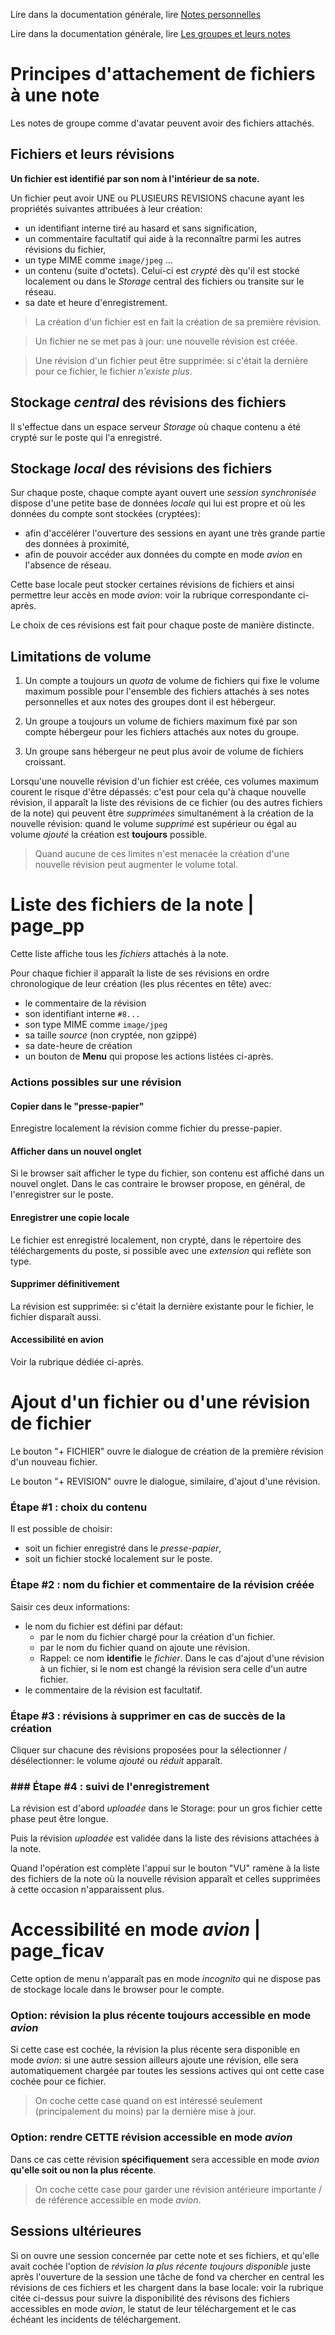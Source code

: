 Lire dans la documentation générale, lire <a href="$$/appli/notes.html" target="_blank">Notes personnelles</a>

Lire dans la documentation générale, lire <a href="$$/appli/groupes.html" target="_blank">Les groupes et leurs notes</a>

# Principes d'attachement de fichiers à une note
Les notes de groupe comme d'avatar peuvent avoir des fichiers attachés.

## Fichiers et leurs révisions
**Un fichier est identifié par son nom à l'intérieur de sa note.**

Un fichier peut avoir UNE ou PLUSIEURS REVISIONS chacune ayant les propriétés suivantes attribuées à leur création:
- un identifiant interne tiré au hasard et sans signification,
- un commentaire facultatif qui aide à la reconnaître parmi les autres révisions du fichier,
- un type MIME comme `image/jpeg` ...
- un contenu (suite d'octets). Celui-ci est _crypté_ dès qu'il est stocké localement ou dans le _Storage_ central des fichiers ou transite sur le réseau.
- sa date et heure d'enregistrement.

> La création d'un fichier est en fait la création de sa première révision.

> Un fichier ne se met pas à jour: une nouvelle révision est créée.

> Une révision d'un fichier peut être supprimée: si c'était la dernière pour ce fichier, le fichier _n'existe plus_.

## Stockage _central_ des révisions des fichiers
Il s'effectue dans un espace serveur _Storage_ où chaque contenu a été crypté sur le poste qui l'a enregistré.

## Stockage _local_ des révisions des fichiers
Sur chaque poste, chaque compte ayant ouvert une _session synchronisée_ dispose d'une petite base de données _locale_ qui lui est propre et où les données du compte sont stockées (cryptées):
- afin d'accélérer l'ouverture des sessions en ayant une très grande partie des données à proximité,
- afin de pouvoir accéder aux données du compte en mode _avion_ en l'absence de réseau.

Cette base locale peut stocker certaines révisions de fichiers et ainsi permettre leur accès en mode _avion_: voir la rubrique correspondante ci-après. 

Le choix de ces révisions est fait pour chaque poste de manière distincte.

## Limitations de volume
1) Un compte a toujours un _quota_ de volume de fichiers qui fixe le volume maximum possible pour l'ensemble des fichiers attachés à ses notes personnelles et aux notes des groupes dont il est hébergeur.

2) Un groupe a toujours un volume de fichiers maximum fixé par son compte hébergeur pour les fichiers attachés aux notes du groupe.

3) Un groupe sans hébergeur ne peut plus avoir de volume de fichiers croissant.

Lorsqu'une nouvelle révision d'un fichier est créée, ces volumes maximum courent le risque d'être dépassés: c'est pour cela qu'à chaque nouvelle révision, il apparaît la liste des révisions de ce fichier (ou des autres fichiers de la note) qui peuvent être _supprimées_ simultanément à la création de la nouvelle révision: quand le volume _supprimé_ est supérieur ou égal au volume _ajouté_ la création est **toujours** possible.

> Quand aucune de ces limites n'est menacée la création d'une nouvelle révision peut augmenter le volume total.

# Liste des fichiers de la note | page_pp
Cette liste affiche tous les _fichiers_ attachés à la note.

Pour chaque fichier il apparaît la liste de ses révisions en ordre chronologique de leur création (les plus récentes en tête) avec:
- le commentaire de la révision
- son identifiant interne `#8...`
- son type MIME comme `image/jpeg`
- sa taille _source_ (non cryptée, non gzippé)
- sa date-heure de création
- un bouton de **Menu** qui propose les actions listées ci-après.

### Actions possibles sur une révision

#### Copier dans le "presse-papier"
Enregistre localement la révision comme fichier du presse-papier.

#### Afficher dans un nouvel onglet
Si le browser sait afficher le type du fichier, son contenu est affiché dans un nouvel onglet. Dans le cas contraire le browser propose, en général, de l'enregistrer sur le poste.

#### Enregistrer une copie locale
Le fichier est enregistré localement, non crypté, dans le répertoire des téléchargements du poste, si possible avec une _extension_ qui reflète son type.

#### Supprimer définitivement
La révision est supprimée: si c'était la dernière existante pour le fichier, le fichier disparaît aussi.

#### Accessibilité en avion
Voir la rubrique dédiée ci-après.

# Ajout d'un fichier ou d'une révision de fichier
Le bouton "+ FICHIER" ouvre le dialogue de création de la première révision d'un nouveau fichier.

Le bouton "+ REVISION" ouvre le dialogue, similaire, d'ajout d'une révision.

### Étape #1 : choix du contenu
Il est possible de choisir:
- soit un fichier enregistré dans le _presse-papier_,
- soit un fichier stocké localement sur le poste.

### Étape #2 : nom du fichier et commentaire de la révision créée
Saisir ces deux informations:
- le nom du fichier est défini par défaut:
  - par le nom du fichier chargé pour la création d'un fichier.
  - par le nom du fichier quand on ajoute une révision.
  - Rappel: ce nom **identifie** le _fichier_. Dans le cas d'ajout d'une révision à un fichier, si le nom est changé la révision sera celle d'un autre fichier.
- le commentaire de la révision est facultatif.

### Étape #3 : révisions à supprimer en cas de succès de la création
Cliquer sur chacune des révisions proposées pour la sélectionner / désélectionner: le volume _ajouté_ ou _réduit_ apparaît.

### ### Étape #4 : suivi de l'enregistrement
La révision est d'abord _uploadée_ dans le Storage: pour un gros fichier cette phase peut être longue.

Puis la révision _uploadée_ est validée dans la liste des révisions attachées à la note.

Quand l'opération est complète l'appui sur le bouton "VU" ramène à la liste des fichiers de la note où la nouvelle révision apparaît et celles supprimées à cette occasion n'apparaissent plus.

# Accessibilité en mode _avion_ | page_ficav
Cette option de menu n'apparaît pas en mode _incognito_ qui ne dispose pas de stockage locale dans le browser pour le compte.

### Option: révision la plus récente toujours accessible en mode _avion_
Si cette case est cochée, la révision la plus récente sera disponible en mode _avion_: si une autre session ailleurs ajoute une révision, elle sera automatiquement chargée par toutes les sessions actives qui ont cette case cochée pour ce fichier.

> On coche cette case quand on est intéressé seulement (principalement du moins) par la dernière mise à jour.

### Option: rendre CETTE révision accessible en mode _avion_
Dans ce cas cette révision **spécifiquement** sera accessible en mode _avion_ **qu'elle soit ou non la plus récente**.

> On coche cette case pour garder une révision antérieure importante / de référence accessible en mode _avion_.

## Sessions ultérieures
Si on ouvre une session concernée par cette note et ses fichiers, et qu'elle avait cochée l'option de _révision la plus récente toujours disponible_ juste après l'ouverture de la session une tâche de fond va chercher en central les révisions de ces fichiers et les chargent dans la base locale: voir la rubrique citée ci-dessus pour suivre la disponibilité des révisons des fichiers accessibles en mode _avion_, le statut de leur téléchargement et le cas échéant les incidents de téléchargement.
